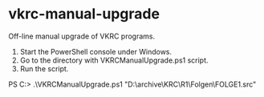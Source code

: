# vkrc-manual-upgrade
Off-line manual upgrade of VKRC programs.

1. Start the PowerShell console under Windows.
2. Go to the directory with VKRCManualUpgrade.ps1 script.
3. Run the script.

PS C:\> .\VKRCManualUpgrade.ps1 "D:\archive\KRC\R1\Folgen\FOLGE1.src"
